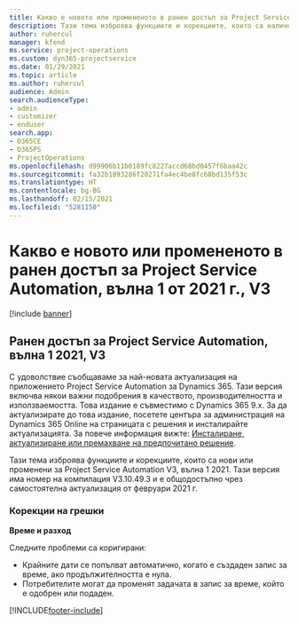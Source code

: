 ```yaml
---
title: Какво е новото или промененото в ранен достъп за Project Service Automation, вълна 1 от 2021 г., V3
description: Тази тема изброява функциите и корекциите, които са налични в ранен достъп за Project Service Automation, вълна 1 2021, V3.
author: ruhercul
manager: kfend
ms.service: project-operations
ms.custom: dyn365-projectservice
ms.date: 01/29/2021
ms.topic: article
ms.author: ruhercul
audience: Admin
search.audienceType:
- admin
- customizer
- enduser
search.app:
- D365CE
- D365PS
- ProjectOperations
ms.openlocfilehash: d99906b11b0189fc8227accd68bd0457f6baa42c
ms.sourcegitcommit: fa32b1893286f20271fa4ec4be8fc68bd135f53c
ms.translationtype: HT
ms.contentlocale: bg-BG
ms.lasthandoff: 02/15/2021
ms.locfileid: "5281150"
---
```

# <a name="whats-new-or-changed-in-project-service-automation-early-access-wave-1-2021-v3"></a>Какво е новото или промененото в ранен достъп за Project Service Automation, вълна 1 от 2021 г., V3

[!include [banner](../includes/psa-now-project-operations.md)]

## <a name="project-service-automation-early-access-wave-1-2021-v3"></a>Ранен достъп за Project Service Automation, вълна 1 2021, V3

С удоволствие съобщаваме за най-новата актуализация на приложението Project Service Automation за Dynamics 365. Тази версия включва някои важни подобрения в качеството, производителността и използваемостта. Това издание е съвместимо с Dynamics 365 9.x. За да актуализирате до това издание, посетете центъра за администрация на Dynamics 365 Online на страницата с решения и инсталирайте актуализацията. За повече информация вижте: [Инсталиране, актуализиране или премахване на предпочитано решение](https://docs.microsoft.com/power-platform/admin/install-remove-preferred-solution).

Тази тема изброява функциите и корекциите, които са нови или променени за Project Service Automation V3, вълна 1 2021. Тази версия има номер на компилация V3.10.49.3 и е общодостъпно чрез самостоятелна актуализация от февруари 2021 г.


### <a name="bug-fixes"></a>Корекции на грешки

**Време и разход**

Следните проблеми са коригирани:

- Крайните дати се попълват автоматично, когато е създаден запис за време, ако продължителността е нула.
- Потребителите могат да променят задачата в запис за време, който е одобрен или подаден.


[!INCLUDE[footer-include](../includes/footer-banner.md)]